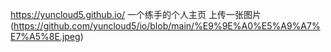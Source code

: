 https://yuncloud5.github.io/    一个练手的个人主页
上传一张图片(https://github.com/yuncloud5/io/blob/main/%E9%9E%A0%E5%A9%A7%E7%A5%8E.jpeg)
